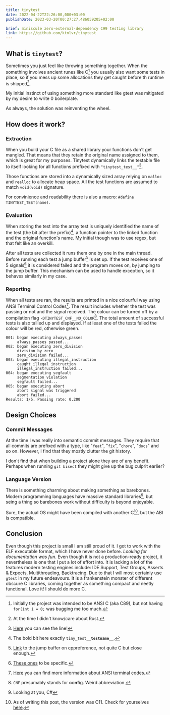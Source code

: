 ```yaml
---
title: tinytest
date: 2022-04-22T22:26:00,000+03:00
publishDate: 2023-03-20T00:27:27,486059205+02:00

brief: miniscule zero-external-dependency C99 testing library
link: https://github.com/ktnlvr/tinytest
---
```


## What is `tinytest`?

Sometimes you just feel like throwing something together. When the something involves ancient runes like C[^for-int] you usually also want some tests in place, so if you mess up some allocations they get caught before th runtime is shipped[^rust?]. 

My initial instinct of using something more standard like gtest was mitigated by my desire to write 0 boilerplate. 

As always, the solution was reinventing the wheel.

## How does it work?

### Extraction

When you build your C file as a shared library your functions don't get mangled. That means that they retain the original name assigned to them, which is great for my purposes. Tinytest dynamically links the testable file to itself looking for all functions prefixed with `"tinytest_test__"`[^prefix].

Those functions are stored into a dynamically sized array relying on `malloc` and `realloc` to allocate heap space. All the test functions are assumed to match `void(void)` signature. 

For convinience and readability there is also a macro: `#define TINYTEST_TEST(name)`.

### Evaluation

When storing the test into the array test is uniquely identified the name of the test (the bit after the prefix)[^which-bit], a function pointer to the linked function and the original function's name. My initial though was to use regex, but that felt like an overkill.

After all tests are collected it runs them one by one in the main thread. Before running each test a jump buffer[^jump-buffer] is set up. If the test receives one of 5 signals[^signals] it is considered failed and the program moves on, by jumping to the jump buffer. This mechanism can be used to handle exception, so it behaves similarly in my case.

### Reporting

When all tests are ran, the results are printed in a nice colourful way using ANSI Terminal Control Codes[^ansi-term-codes]. The result includes whether the test was passing or not and the signal received. The colour can be turned off by a compilation flag `-DTINYTEST_CNF__NO_COLOR`[^cnf]. The total amount of successful tests is also tallied up and displayed. If at least one of the tests failed the colour will be red, otherwise green.

```
001: began executing always_passes
     always_passes passed...
002: began executing zero_division
     division by zero
     zero_division failed...
003: began executing illegal_instruction
     caught illegal instruction
     illegal_instruction failed...
004: began executing segfault
     segmentation violation
     segfault failed...
005: began executing abort
     abort signal was triggered
     abort failed...
Results: 1/5. Passing rate: 0.200
```

## Design Choices

### Commit Messages

At the time I was really into semantic commit messages. They require that all commits are prefixed with a type, like "`feat`", "`fix`", "`chore`", "`docs`" and so on. However, I find that they mostly clutter the git history. 

I don't find that when building a project alone they are of any benefit. Perhaps when running `git bisect` they might give up the bug culprit earlier?

### Language Version

There is something charming about making something as barebones. Modern programming languages have massive standard libraries[^C#-stdlib], but seing a thing so barebones work without difficulty is beyond enjoyable.

Sure, the actual OS might have been compiled with another C[^linux-kernel-c11], but the ABI is compatible.

## Conclusion

Even though this project is small I am still proud of it. I got to work with the ELF executable format, which I have never done before. *Looking for documentation was fun*. Even though it is not a production-ready project, it nevertheless is one that I put a lot of effort into. It is lacking a lot of the features modern testing engines include: IDE Support, Test Groups, Asserts & Expects, Multithreading, Backtracing. Due to that I will most certainly use `gtest` in my future endeavours. It is a frankenstein monster of different obscure C libraries, coming together as something compact and neetly functional. Love it! I should do more C.

[^rust?]: At the time I didn't know/care about Rust.
[^prefix]: [Here](https://github.com/Kittenlover229/tinytest/blob/f628854/tinytest.c#L70) you can see the line!
[^ansi-term-codes]: [Here](https://gist.github.com/fnky/458719343aabd01cfb17a3a4f7296797#colors--graphics-mode) you can find more information about ANSI terminal codes.
[^cnf]: `CNF` presumably stands for **c**o**nf**ig. Weird abbreviation. 
[^signals]: [These ones](https://github.com/Kittenlover229/tinytest/blob/f628854e1d2d506f8406f7f63026552257b0ceda/tinytest.c#L105) to be specific.
[^which-bit]: The bold bit here exactly `tiny_test__`__`testname`__`__`.
[^jump-buffer]: [Link](https://en.cppreference.com/w/cpp/utility/program/setjmp) to the jump buffer on cppreference, not quite C but close enough.
[^for-int]: Initially the project was intended to be ANSI C (aka C89), but not having `for(int i = 0;` was bugging me too much. 
[^C#-stdlib]: Looking at you, C#
[^linux-kernel-c11]: As of writing this post, the version was C11. Check for yourselves [here](https://www.kernel.org/doc/html/latest/process/programming-language.html).
